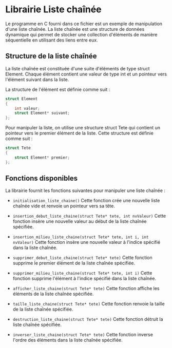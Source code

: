 <h1> Librairie Liste chaînée </h1>

Le programme en C fourni dans ce fichier est un exemple de manipulation d'une liste chaînée. La liste chaînée est une structure de données dynamique qui permet de stocker une collection d'éléments de manière séquentielle en utilisant des liens entre eux.

<h2> Structure de la liste chaînée </h2>

La liste chaînée est constituée d'une suite d'éléments de type struct Element. Chaque élément contient une valeur de type int et un pointeur vers l'élément suivant dans la liste.

La structure de l'élément est définie comme suit :

```c
struct Element
{
    int valeur;
    struct Element* suivant;
};
```

Pour manipuler la liste, on utilise une structure struct Tete qui contient un pointeur vers le premier élément de la liste. Cette structure est définie comme suit :

```c
struct Tete
{
    struct Element* premier;
};
```

<h2> Fonctions disponibles </h2>

La librairie fournit les fonctions suivantes pour manipuler une liste chaînée :

* `initialisation_liste_chaine()`
Cette fonction crée une nouvelle liste chaînée vide et renvoie un pointeur vers sa tête.

* `insertion_debut_liste_chaine(struct Tete* tete, int nvValeur)`
Cette fonction insère une nouvelle valeur au début de la liste chaînée spécifiée.

* `insertion_milieu_liste_chaine(struct Tete* tete, int i, int nvValeur)`
Cette fonction insère une nouvelle valeur à l'indice spécifié dans la liste chaînée.

* `supprimer_debut_liste_chaine(struct Tete* tete)`
Cette fonction supprime le premier élément de la liste chaînée spécifiée.

* `supprimer_milieu_liste_chaine(struct Tete* tete, int i)`
Cette fonction supprime l'élément à l'indice spécifié dans la liste chaînée.

* `afficher_liste_chaine(struct Tete* tete)`
Cette fonction affiche les éléments de la liste chaînée spécifiée.

* `taille_liste_chaine(struct Tete* tete)`
Cette fonction renvoie la taille de la liste chaînée spécifiée.

* `destruction_liste_chaine(struct Tete* tete)`
Cette fonction détruit la liste chaînée spécifiée.

* `inverser_liste_chaine(struct Tete* tete)`
Cette fonction inverse l'ordre des éléments dans la liste chaînée spécifiée.
